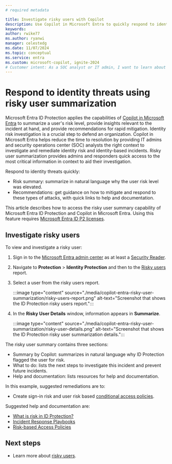 ```yaml
---
# required metadata

title: Investigate risky users with Copilot
description: Use Copilot in Microsoft Entra to quickly respond to identity threats by summarizing the risk level for a user and receiving insights relevant to the incident.
keywords:
author: rwike77
ms.author: ryanwi
manager: celestedg
ms.date: 11/07/2024
ms.topic: conceptual
ms.service: entra
ms.custom: microsoft-copilot, ignite-2024
# Customer intent: As a SOC analyst or IT admin, I want to learn about risky user summarization in the Microsoft Entra ID Protection UX so that I can quickly respond to identity threats.
---
```


# Respond to identity threats using risky user summarization

Microsoft Entra ID Protection applies the capabilities of [Copilot in Microsoft Entra](/security-copilot/microsoft-security-copilot) to summarize a user's risk level, provide insights relevant to the incident at hand, and provide recommendations for rapid mitigation. Identity risk investigation is a crucial step to defend an organization. Copilot in Microsoft Entra helps reduce the time to resolution by providing IT admins and security operations center (SOC) analysts the right context to investigate and remediate identity risk and identity-based incidents. Risky user summarization provides admins and responders quick access to the most critical information in context to aid their investigation.

Respond to identity threats quickly:
- Risk summary: summarize in natural language why the user risk level was elevated.
- Recommendations: get guidance on how to mitigate and respond to these types of attacks, with quick links to help and documentation.

This article describes how to access the risky user summary capability of Microsoft Entra ID Protection and Copilot in Microsoft Entra.  Using this feature requires [Microsoft Entra ID P2 licenses](/entra/id-protection/overview-identity-protection#license-requirements).

## Investigate risky users

To view and investigate a risky user:

1. Sign in to the [Microsoft Entra admin center](https://entra.microsoft.com/) as at least a [Security Reader](/entra/identity/role-based-access-control/permissions-reference#security-reader).
1. Navigate to **Protection** > **Identity Protection** and then to the [Risky users](https://aka.ms/entracopilotriskyuser) report.  
1. Select a user from the risky users report.

    :::image type="content" source="./media/copilot-entra-risky-user-summarization/risky-users-report.png" alt-text="Screenshot that shows the ID Protection risky users report.":::

1. In the **Risky User Details** window, information appears in **Summarize**.  

    :::image type="content" source="./media/copilot-entra-risky-user-summarization/risky-user-details.png" alt-text="Screenshot that shows the ID Protection risky user summarization details.":::

The risky user summary contains three sections:

- Summary by Copilot: summarizes in natural language why ID Protection flagged the user for risk.
- What to do: lists the next steps to investigate this incident and prevent future incidents.
- Help and documentation: lists resources for help and documentation.

In this example, suggested remediations are to: 

- Create sign-in risk and user risk based [conditional access policies](/entra/id-protection/howto-identity-protection-configure-risk-policies).  

Suggested help and documentation are:
- [What is risk in ID Protection?](/entra/id-protection/concept-identity-protection-risks)
- [Incident Response Playbooks](/security/operations/incident-response-playbooks)
- [Risk-based Access Policies](/entra/id-protection/concept-identity-protection-policies)

## Next steps

- Learn more about [risky users](/entra/id-protection/howto-identity-protection-investigate-risk#risky-users-report).
